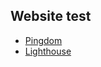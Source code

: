 ## Website test
- [Pingdom](https://tools.pingdom.com/)
- [Lighthouse](https://developers.google.com/web/tools/lighthouse/)
